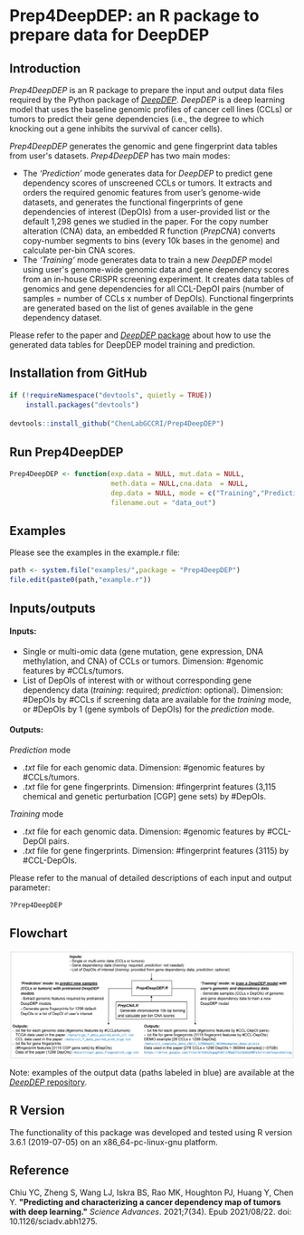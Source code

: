 # Prep4DeepDEP: an R package to prepare data for DeepDEP

## Introduction

*Prep4DeepDEP* is an R package to prepare the input and output data files required by the Python package of [*DeepDEP*](https://codeocean.com/capsule/7914207/tree/). *DeepDEP* is a deep learning model that uses the baseline genomic profiles of cancer cell lines (CCLs) or tumors to predict their gene dependencies (i.e., the degree to which knocking out a gene inhibits the survival of cancer cells).

*Prep4DeepDEP* generates the genomic and gene fingerprint data tables from user's datasets. *Prep4DeepDEP* has two main modes:
- The *‘Prediction’* mode generates data for *DeepDEP* to predict gene dependency scores of unscreened CCLs or tumors. It extracts and orders the required genomic features from user’s genome-wide datasets, and generates the functional fingerprints of gene dependencies of interest (DepOIs) from a user-provided list or the default 1,298 genes we studied in the paper. For the copy number alteration (CNA) data, an embedded R function (*PrepCNA*) converts copy-number segments to bins (every 10k bases in the genome) and calculate per-bin CNA scores.
- The *‘Training’* mode generates data to train a new *DeepDEP* model using user's genome-wide genomic data and gene dependency scores from an in-house CRISPR screening experiment. It creates data tables of genomics and gene dependencies for all CCL-DepOI pairs (number of samples = number of CCLs x number of DepOIs). Functional fingerprints are generated based on the list of genes available in the gene dependency dataset.

Please refer to the paper and [*DeepDEP* package](https://codeocean.com/capsule/7914207/tree/) about how to use the generated data tables for DeepDEP model training and prediction.

## Installation from GitHub ##
```R
if (!requireNamespace("devtools", quietly = TRUE))
    install.packages("devtools")

devtools::install_github("ChenLabGCCRI/Prep4DeepDEP")
```

## Run Prep4DeepDEP ##
```R
Prep4DeepDEP <- function(exp.data = NULL, mut.data = NULL,
                         meth.data = NULL,cna.data  = NULL,
                         dep.data = NULL, mode = c("Training","Prediction"),
                         filename.out = "data_out")
```

## Examples ##
Please see the examples in the example.r file:
```R
path <- system.file("examples/",package = "Prep4DeepDEP")
file.edit(paste0(path,"example.r"))
```

## Inputs/outputs
#### Inputs:
- Single or multi-omic data (gene mutation, gene expression, DNA methylation, and CNA) of CCLs or tumors. Dimension: #genomic features by #CCLs/tumors.
- List of DepOIs of interest with or without corresponding gene dependency data (*training*: required; *prediction*: optional). Dimension: #DepOIs by #CCLs if screening data are available for the *training* mode, or #DepOIs by 1 (gene symbols of DepOIs) for the *prediction* mode.
#### Outputs:
*Prediction* mode
- *.txt* file for each genomic data. Dimension: #genomic features by #CCLs/tumors.
- *.txt* file for gene fingerprints. Dimension: #fingerprint features (3,115 chemical and genetic perturbation [CGP] gene sets) by #DepOIs.

*Training* mode
- *.txt* file for each genomic data. Dimension: #genomic features by #CCL-DepOI pairs.
- *.txt* file for gene fingerprints. Dimension: #fingerprint features (3115) by #CCL-DepOIs.

Please refer to the manual of detailed descriptions of each input and output parameter:
```R
?Prep4DeepDEP
```

## Flowchart
<img align="center" src="./sketch/Prep4DeepDEP.png?raw=true">

Note: examples of the output data (paths labeled in blue) are available at the [*DeepDEP* repository](https://codeocean.com/capsule/7914207/tree/).

## R Version
The functionality of this package was developed and tested using R version 3.6.1 (2019-07-05) on an x86_64-pc-linux-gnu platform.

## Reference
Chiu YC, Zheng S, Wang LJ, Iskra BS, Rao MK, Houghton PJ, Huang Y, Chen Y. 
**"Predicting and characterizing a cancer dependency map of tumors with deep learning."** *Science Advances*. 2021;7(34). Epub 2021/08/22. doi: 10.1126/sciadv.abh1275.
